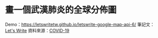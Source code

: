 # 畫一個武漢肺炎的全球分佈圖

Demo：<https://letswritetw.github.io/letswrite-google-map-api-6/>
筆記文：[Let's Write](https://letswrite.tw/google-map-api-ncov/)
資料來源：[COVID-19](https://github.com/CSSEGISandData/COVID-19)
